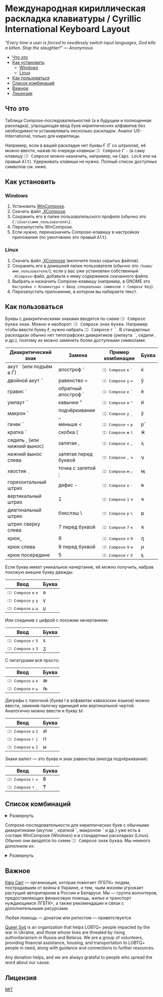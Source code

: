 # Международная кириллическая раскладка клавиатуры / Cyrillic International Keyboard Layout #

*"Every time a user is forced to needlessly switch input languages,
God kills a kitten. Stop the slaughter!" — Anonymous*

- [Что это](#что-это)
- [Как установить](#как-установить)
  - [Windows](#windows)
  - [Linux](#linux)
- [Как пользоваться](#как-пользоваться)
- [Список комбинаций](#список-комбинаций)
- [Важное](#важное)
- [Лицензия](#лицензия)

## Что это ##

Таблица Compose-последовательностей (а в будущем и полноценная раскладка),
упрощающая ввод букв кириллических алфавитов без необходимости устанавливать
несколько раскладок. Аналог US-International, только для кириллицы.

Например, если в вашей раскладке нет буквы Ғ (Г со штрихом), её можно
ввести, нажав по очереди клавиши <kbd>⎄ Compose</kbd> <kbd>Г</kbd> <kbd>-</kbd>
(а саму клавишу <kbd>⎄ Compose</kbd> можно назначить, например, на <kbd>Caps
Lock</kbd> или на правый <kbd>Alt</kbd>). Удерживать клавиши не нужно. Полный
список доступных символов см. ниже.

## Как установить ##

### Windows ###

1. Установить [WinCompose](https://github.com/samhocevar/wincompose).
2. Скачать файл [.XCompose](https://github.com/roadkell/cyrillic-intl-layout/blob/main/.XCompose).
3. Сохранить его в папке пользовательского профиля (обычно это `C:\Users\имя_пользователя\`).
4. Перезапустить WinCompose.
5. Если нужно, переназначить Compose-клавишу в настройках приложения (по умолчанию это правый <kbd>Alt</kbd>).

### Linux ###

1. Скачать файл
   [.XCompose](https://github.com/roadkell/cyrillic-intl-layout/blob/main/.XCompose)
   (включите показ скрытых файлов).
2. Сохранить его в домашней папке пользователя (обычно это
   `/home/имя_пользователя/`); если у вас уже установлен собственный
   `.XCompose`-файл, добавьте к нему содержимое скачанного файла.
3. Выбрать и назначить Compose-клавишу (например, в GNOME это `Настройки >
   Клавиатура > Ввод специальных символов > Compose Key`).
4. Перезапустить приложение, в котором вы набираете текст.

## Как пользоваться ##

Буквы с диакритическими знаками вводятся по схеме <kbd>⎄ Compose</kbd>
<kbd>буква</kbd> <kbd>знак</kbd>. Можно и наоборот: <kbd>⎄ Compose</kbd>
<kbd>знак</kbd> <kbd>буква</kbd>. Например чтобы ввести букву **ѓ**, нужно
набрать <kbd>⎄ Compose</kbd> <kbd>г</kbd> <kbd>´</kbd>. В стандартных раскладках
обычно нет типографских диакритиков (умлаута ¨, седили ¸ и др.), поэтому их можно заменить более доступными
символами:

| Диакритический знак         | Замена               | Пример комбинации                               | Буква |
| --------------------------- | -------------------- | ----------------------------------------------- | ----- |
| акут ´ (или подъём в Ґ)     | апостроф '           | <kbd>⎄ Compose</kbd> <kbd>к</kbd> <kbd>'</kbd>  | ќ     |
| двойной акут ˝              | равенство =          | <kbd>⎄ Compose</kbd> <kbd>у</kbd> <kbd>=</kbd>  | ӳ     |
| гравис \`                   | обратный апостроф \` | <kbd>⎄ Compose</kbd> <kbd>е</kbd> <kbd>`</kbd>  | ѐ     |
| умлаут ¨                    | кавычки "            | <kbd>⎄ Compose</kbd> <kbd>и</kbd> <kbd>"</kbd>  | ӥ     |
| макрон ¯                    | подчёркивание _      | <kbd>⎄ Compose</kbd> <kbd>у</kbd> <kbd>_</kbd>  | ӯ     |
| гачек ˇ                     | меньше <             | <kbd>⎄ Compose</kbd> <kbd><</kbd> <kbd>р</kbd>  | р̌     |
| кратка ˘                    | скобка (             | <kbd>⎄ Compose</kbd> <kbd>ж</kbd> <kbd>(</kbd>  | ӂ     |
| седиль ¸ (или нижний вынос) | запятая ,            | <kbd>⎄ Compose</kbd> <kbd>х</kbd> <kbd>,</kbd>  | ҳ     |
| нижний вынос слева          | запятая перед буквой | <kbd>⎄ Compose</kbd> <kbd>,</kbd> <kbd>ч</kbd>  | ӌ     |
| хвостик ˏ                   | точка с запятой ;    | <kbd>⎄ Compose</kbd> <kbd>м</kbd> <kbd>;</kbd>  | ӎ     |
| горизонтальный штрих        | дефис -              | <kbd>⎄ Compose</kbd> <kbd>о</kbd> <kbd>-</kbd>  | ө     |
| вертикальный штрих          | 1                    | <kbd>⎄ Compose</kbd> <kbd>1</kbd> <kbd>ч</kbd>  | ҹ     |
| диагональный штрих          | бэкслэш \\           | <kbd>⎄ Compose</kbd> <kbd>р</kbd> <kbd>\\</kbd> | ҏ     |
| штрих сверху слева          | 7 перед буквой       | <kbd>⎄ Compose</kbd> <kbd>7</kbd> <kbd>к</kbd>  | ҡ     |
| крюк ̡                       | 9                    | <kbd>⎄ Compose</kbd> <kbd>л</kbd> <kbd>9</kbd>  | ԓ     |
| крюк слева                  | 9 перед буквой       | <kbd>⎄ Compose</kbd> <kbd>9</kbd> <kbd>н</kbd>  | ԩ     |
| крюк посередине             | 5                    | <kbd>⎄ Compose</kbd> <kbd>г</kbd> <kbd>5</kbd>  | ҕ     |

Если буква имеет уникальное начертание, её можно получить, набрав похожую внешне
букву дважды:

| Ввод                                           | Буква |
| ---------------------------------------------- | ----- |
| <kbd>⎄ Compose</kbd> <kbd>е</kbd> <kbd>е</kbd> | ә     |
| <kbd>⎄ Compose</kbd> <kbd>у</kbd> <kbd>у</kbd> | ү     |
| <kbd>⎄ Compose</kbd> <kbd>ц</kbd> <kbd>ц</kbd> | џ     |

Или соединив с цифрой с похожим начертанием:

| Ввод                                           | Буква |
| ---------------------------------------------- | ----- |
| <kbd>⎄ Compose</kbd> <kbd>с</kbd> <kbd>5</kbd> | ѕ     |
| <kbd>⎄ Compose</kbd> <kbd>з</kbd> <kbd>3</kbd> | ӡ     |

С лигатурами всё просто:

| Ввод                                           | Буква |
| ---------------------------------------------- | ----- |
| <kbd>⎄ Compose</kbd> <kbd>а</kbd> <kbd>е</kbd> | ӕ     |
| <kbd>⎄ Compose</kbd> <kbd>л</kbd> <kbd>ь</kbd> | љ     |

Диграфы с палочкой (буква Ӏ в алфавитах кавказских языков) можно ввести, заменив
палочку единицей или вертикальной чертой. Аналогично можно ввести и
букву Ы:

| Ввод                                            | Буква |
| ----------------------------------------------- | ----- |
| <kbd>⎄ Compose</kbd> <kbd>а</kbd> <kbd>1</kbd>  | аӀ    |
| <kbd>⎄ Compose</kbd> <kbd>г</kbd> <kbd>\|</kbd> | гӀ    |
| <kbd>⎄ Compose</kbd> <kbd>ь</kbd> <kbd>1</kbd>  | ы     |

Знаки валют — это буква и знак равенства (иногда подчёркивания):

| Ввод                                           | Буква |
| ---------------------------------------------- | ----- |
| <kbd>⎄ Compose</kbd> <kbd>г</kbd> <kbd>=</kbd> | ₴     |
| <kbd>⎄ Compose</kbd> <kbd>т</kbd> <kbd>_</kbd> | ₸     |

## Список комбинаций ##

<details><summary>Развернуть</summary>

| Ввод                                                                     | Буква |
| ------------------------------------------------------------------------ | ----- |
| <kbd>⎄ Compose</kbd> <kbd>г</kbd> <kbd>г</kbd>                           | ѕ     |
| <kbd>⎄ Compose</kbd> <kbd>е</kbd> <kbd>е</kbd>                           | ә     |
| <kbd>⎄ Compose</kbd> <kbd>ё</kbd> <kbd>ё</kbd>                           | ӛ     |
| <kbd>⎄ Compose</kbd> <kbd>з</kbd> <kbd>з</kbd>                           | ԑ     |
| <kbd>⎄ Compose</kbd> <kbd>м</kbd> <kbd>м</kbd>                           | ԝ     |
| <kbd>⎄ Compose</kbd> <kbd>о</kbd> <kbd>о</kbd>                           | ҩ     |
| <kbd>⎄ Compose</kbd> <kbd>у</kbd> <kbd>у</kbd>                           | ү     |
| <kbd>⎄ Compose</kbd> <kbd>ц</kbd> <kbd>ц</kbd>                           | џ     |
| <kbd>⎄ Compose</kbd> <kbd>ч</kbd> <kbd>ч</kbd>                           | һ     |
| <kbd>⎄ Compose</kbd> <kbd>э</kbd> <kbd>э</kbd>                           | є     |
| **Лигатуры**                                                             |       |
| <kbd>⎄ Compose</kbd> <kbd>а</kbd> <kbd>е</kbd>                           | ӕ     |
| <kbd>⎄ Compose</kbd> <kbd>л</kbd> <kbd>ь</kbd>                           | љ     |
| <kbd>⎄ Compose</kbd> <kbd>н</kbd> <kbd>г</kbd>                           | ҥ     |
| <kbd>⎄ Compose</kbd> <kbd>н</kbd> <kbd>ь</kbd>                           | њ     |
| <kbd>⎄ Compose</kbd> <kbd>т</kbd> <kbd>ц</kbd>                           | ҵ     |
| **Диграфы**                                                              |       |
| <kbd>⎄ Compose</kbd> <kbd>ь</kbd> <kbd>і</kbd>                           | ы     |
| <kbd>⎄ Compose</kbd> <kbd>ь</kbd> <kbd>\|</kbd>                          | ы     |
| <kbd>⎄ Compose</kbd> <kbd>ь</kbd> <kbd>1</kbd>                           | ы     |
| <kbd>⎄ Compose</kbd> <kbd>¨</kbd> <kbd>ь</kbd> <kbd>і</kbd>              | ӹ     |
| <kbd>⎄ Compose</kbd> <kbd>"</kbd> <kbd>ь</kbd> <kbd>і</kbd>              | ӹ     |
| <kbd>⎄ Compose</kbd> <kbd>а</kbd> <kbd>\|</kbd>                          | аӀ    |
| <kbd>⎄ Compose</kbd> <kbd>а</kbd> <kbd>1</kbd>                           | аӀ    |
| <kbd>⎄ Compose</kbd> <kbd>г</kbd> <kbd>\|</kbd>                          | гӀ    |
| <kbd>⎄ Compose</kbd> <kbd>г</kbd> <kbd>1</kbd>                           | гӀ    |
| <kbd>⎄ Compose</kbd> <kbd>к</kbd> <kbd>\|</kbd>                          | кӀ    |
| <kbd>⎄ Compose</kbd> <kbd>к</kbd> <kbd>1</kbd>                           | кӀ    |
| <kbd>⎄ Compose</kbd> <kbd>л</kbd> <kbd>\|</kbd>                          | лІ    |
| <kbd>⎄ Compose</kbd> <kbd>л</kbd> <kbd>1</kbd>                           | лІ    |
| <kbd>⎄ Compose</kbd> <kbd>о</kbd> <kbd>\|</kbd>                          | оӀ    |
| <kbd>⎄ Compose</kbd> <kbd>о</kbd> <kbd>1</kbd>                           | оӀ    |
| <kbd>⎄ Compose</kbd> <kbd>п</kbd> <kbd>\|</kbd>                          | пӀ    |
| <kbd>⎄ Compose</kbd> <kbd>п</kbd> <kbd>1</kbd>                           | пӀ    |
| <kbd>⎄ Compose</kbd> <kbd>т</kbd> <kbd>\|</kbd>                          | тӀ    |
| <kbd>⎄ Compose</kbd> <kbd>т</kbd> <kbd>1</kbd>                           | тӀ    |
| <kbd>⎄ Compose</kbd> <kbd>у</kbd> <kbd>\|</kbd>                          | уӀ    |
| <kbd>⎄ Compose</kbd> <kbd>у</kbd> <kbd>1</kbd>                           | уӀ    |
| <kbd>⎄ Compose</kbd> <kbd>ф</kbd> <kbd>\|</kbd>                          | фӀ    |
| <kbd>⎄ Compose</kbd> <kbd>ф</kbd> <kbd>1</kbd>                           | фӀ    |
| <kbd>⎄ Compose</kbd> <kbd>х</kbd> <kbd>\|</kbd>                          | хӀ    |
| <kbd>⎄ Compose</kbd> <kbd>х</kbd> <kbd>1</kbd>                           | хӀ    |
| <kbd>⎄ Compose</kbd> <kbd>ц</kbd> <kbd>\|</kbd>                          | цӀ    |
| <kbd>⎄ Compose</kbd> <kbd>ц</kbd> <kbd>1</kbd>                           | цӀ    |
| <kbd>⎄ Compose</kbd> <kbd>ч</kbd> <kbd>\|</kbd>                          | чӀ    |
| <kbd>⎄ Compose</kbd> <kbd>ч</kbd> <kbd>1</kbd>                           | чӀ    |
| <kbd>⎄ Compose</kbd> <kbd>ш</kbd> <kbd>\|</kbd>                          | шІ    |
| <kbd>⎄ Compose</kbd> <kbd>ш</kbd> <kbd>1</kbd>                           | шІ    |
| <kbd>⎄ Compose</kbd> <kbd>щ</kbd> <kbd>\|</kbd>                          | щІ    |
| <kbd>⎄ Compose</kbd> <kbd>щ</kbd> <kbd>1</kbd>                           | щІ    |
| <kbd>⎄ Compose</kbd> <kbd>ы</kbd> <kbd>\|</kbd>                          | ыӀ    |
| <kbd>⎄ Compose</kbd> <kbd>ы</kbd> <kbd>1</kbd>                           | ыӀ    |
| <kbd>⎄ Compose</kbd> <kbd>\|</kbd> <kbd>У</kbd>                          | Іу    |
| <kbd>⎄ Compose</kbd> <kbd>1</kbd> <kbd>У</kbd>                           | Іу    |
| <kbd>⎄ Compose</kbd> <kbd>\|</kbd> <kbd>у</kbd>                          | Іу    |
| <kbd>⎄ Compose</kbd> <kbd>1</kbd> <kbd>у</kbd>                           | Іу    |
| **Палочка**                                                              |       |
| <kbd>⎄ Compose</kbd> <kbd>˙</kbd> <kbd>і</kbd>                           | Ӏ     |
| <kbd>⎄ Compose</kbd> <kbd>і</kbd> <kbd>˙</kbd>                           | Ӏ     |
| <kbd>⎄ Compose</kbd> <kbd>.</kbd> <kbd>і</kbd>                           | Ӏ     |
| <kbd>⎄ Compose</kbd> <kbd>і</kbd> <kbd>.</kbd>                           | Ӏ     |
| <kbd>⎄ Compose</kbd> <kbd>ь</kbd> <kbd>ы</kbd>                           | Ӏ     |
| <kbd>⎄ Compose</kbd> <kbd>ы</kbd> <kbd>ь</kbd>                           | Ӏ     |
| **Кириллические і, ї, ј на основе и, й**                                 |       |
| <kbd>⎄ Compose</kbd> <kbd>˙</kbd> <kbd>и</kbd>                           | і     |
| <kbd>⎄ Compose</kbd> <kbd>и</kbd> <kbd>˙</kbd>                           | і     |
| <kbd>⎄ Compose</kbd> <kbd>.</kbd> <kbd>и</kbd>                           | і     |
| <kbd>⎄ Compose</kbd> <kbd>и</kbd> <kbd>.</kbd>                           | і     |
| <kbd>⎄ Compose</kbd> <kbd>¨</kbd> <kbd>й</kbd>                           | ї     |
| <kbd>⎄ Compose</kbd> <kbd>й</kbd> <kbd>¨</kbd>                           | ї     |
| <kbd>⎄ Compose</kbd> <kbd>"</kbd> <kbd>й</kbd>                           | ї     |
| <kbd>⎄ Compose</kbd> <kbd>й</kbd> <kbd>"</kbd>                           | ї     |
| <kbd>⎄ Compose</kbd> <kbd>˙</kbd> <kbd>й</kbd>                           | ј     |
| <kbd>⎄ Compose</kbd> <kbd>й</kbd> <kbd>˙</kbd>                           | ј     |
| <kbd>⎄ Compose</kbd> <kbd>.</kbd> <kbd>й</kbd>                           | ј     |
| <kbd>⎄ Compose</kbd> <kbd>й</kbd> <kbd>.</kbd>                           | ј     |
| **Буквы с вертикальным штрихом**                                         |       |
| <kbd>⎄ Compose</kbd> <kbd>\|</kbd> <kbd>к</kbd>                          | ҝ     |
| <kbd>⎄ Compose</kbd> <kbd>1</kbd> <kbd>к</kbd>                           | ҝ     |
| <kbd>⎄ Compose</kbd> <kbd>\|</kbd> <kbd>ч</kbd>                          | ҹ     |
| <kbd>⎄ Compose</kbd> <kbd>1</kbd> <kbd>ч</kbd>                           | ҹ     |
| **Буквы с горизонтальным штрихом**                                       |       |
| <kbd>⎄ Compose</kbd> <kbd>-</kbd> <kbd>о</kbd>                           | ө     |
| <kbd>⎄ Compose</kbd> <kbd>о</kbd> <kbd>-</kbd>                           | ө     |
| <kbd>⎄ Compose</kbd> <kbd>-</kbd> <kbd>г</kbd>                           | ғ     |
| <kbd>⎄ Compose</kbd> <kbd>г</kbd> <kbd>-</kbd>                           | ғ     |
| <kbd>⎄ Compose</kbd> <kbd>-</kbd> <kbd>к</kbd>                           | ҟ     |
| <kbd>⎄ Compose</kbd> <kbd>к</kbd> <kbd>-</kbd>                           | ҟ     |
| <kbd>⎄ Compose</kbd> <kbd>-</kbd> <kbd>ү</kbd>                           | ұ     |
| <kbd>⎄ Compose</kbd> <kbd>-</kbd> <kbd>у</kbd>                           | ұ     |
| <kbd>⎄ Compose</kbd> <kbd>ү</kbd> <kbd>-</kbd>                           | ұ     |
| <kbd>⎄ Compose</kbd> <kbd>у</kbd> <kbd>-</kbd>                           | ұ     |
| <kbd>⎄ Compose</kbd> <kbd>-</kbd> <kbd>х</kbd>                           | ӿ     |
| <kbd>⎄ Compose</kbd> <kbd>х</kbd> <kbd>-</kbd>                           | ӿ     |
| <kbd>⎄ Compose</kbd> <kbd>-</kbd> <kbd>е</kbd>                           | ҽ     |
| <kbd>⎄ Compose</kbd> <kbd>е</kbd> <kbd>-</kbd>                           | ҽ     |
| <kbd>⎄ Compose</kbd> <kbd>-</kbd> <kbd>һ</kbd>                           | ћ     |
| <kbd>⎄ Compose</kbd> <kbd>һ</kbd> <kbd>-</kbd>                           | ћ     |
| <kbd>⎄ Compose</kbd> <kbd>-</kbd> <kbd>ч</kbd> <kbd>ч</kbd>              | ћ     |
| <kbd>⎄ Compose</kbd> <kbd>-</kbd> <kbd>ь</kbd>                           | ҍ     |
| <kbd>⎄ Compose</kbd> <kbd>ь</kbd> <kbd>-</kbd>                           | ҍ     |
| **Буквы с диагональным штрихом**                                         |       |
| <kbd>⎄ Compose</kbd> <kbd>к</kbd> <kbd>\\</kbd>                          | ԟ     |
| <kbd>⎄ Compose</kbd> <kbd>\\</kbd> <kbd>к</kbd>                          | ԟ     |
| <kbd>⎄ Compose</kbd> <kbd>р</kbd> <kbd>\\</kbd>                          | ҏ     |
| <kbd>⎄ Compose</kbd> <kbd>\\</kbd> <kbd>р</kbd>                          | ҏ     |
| **Буквы со штрихом сверху слева**                                        |       |
| <kbd>⎄ Compose</kbd> <kbd>7</kbd> <kbd>ь</kbd>                           | ъ     |
| <kbd>⎄ Compose</kbd> <kbd>7</kbd> <kbd>к</kbd>                           | ҡ     |
| <kbd>⎄ Compose</kbd> <kbd>7</kbd> <kbd>ы</kbd>                           | ꙑ     |
| <kbd>⎄ Compose</kbd> <kbd>7</kbd> <kbd>ъ</kbd>                           | ь     |
| **Буквы с седилью**                                                      |       |
| <kbd>⎄ Compose</kbd> <kbd>,</kbd> <kbd>з</kbd>                           | ҙ     |
| <kbd>⎄ Compose</kbd> <kbd>з</kbd> <kbd>,</kbd>                           | ҙ     |
| <kbd>⎄ Compose</kbd> <kbd>¸</kbd> <kbd>з</kbd>                           | ҙ     |
| <kbd>⎄ Compose</kbd> <kbd>з</kbd> <kbd>¸</kbd>                           | ҙ     |
| <kbd>⎄ Compose</kbd> <kbd>,</kbd> <kbd>с</kbd>                           | ҫ     |
| <kbd>⎄ Compose</kbd> <kbd>с</kbd> <kbd>,</kbd>                           | ҫ     |
| <kbd>⎄ Compose</kbd> <kbd>¸</kbd> <kbd>с</kbd>                           | ҫ     |
| <kbd>⎄ Compose</kbd> <kbd>с</kbd> <kbd>¸</kbd>                           | ҫ     |
| **Буквы с подъёмом**                                                     |       |
| <kbd>⎄ Compose</kbd> <kbd>г</kbd> <kbd>'</kbd>                           | ґ     |
| **Буквы с нижним выносным элементом**                                    |       |
| <kbd>⎄ Compose</kbd> <kbd>т</kbd> <kbd>с</kbd>                           | ц     |
| <kbd>⎄ Compose</kbd> <kbd>ш</kbd> <kbd>,</kbd>                           | щ     |
| <kbd>⎄ Compose</kbd> <kbd>ж</kbd> <kbd>,</kbd>                           | җ     |
| <kbd>⎄ Compose</kbd> <kbd>к</kbd> <kbd>,</kbd>                           | қ     |
| <kbd>⎄ Compose</kbd> <kbd>н</kbd> <kbd>,</kbd>                           | ң     |
| <kbd>⎄ Compose</kbd> <kbd>х</kbd> <kbd>,</kbd>                           | ҳ     |
| <kbd>⎄ Compose</kbd> <kbd>ч</kbd> <kbd>,</kbd>                           | ҷ     |
| <kbd>⎄ Compose</kbd> <kbd>г</kbd> <kbd>,</kbd>                           | ӷ     |
| <kbd>⎄ Compose</kbd> <kbd>л</kbd> <kbd>,</kbd>                           | ԯ     |
| <kbd>⎄ Compose</kbd> <kbd>п</kbd> <kbd>,</kbd>                           | ԥ     |
| <kbd>⎄ Compose</kbd> <kbd>т</kbd> <kbd>,</kbd>                           | ҭ     |
| <kbd>⎄ Compose</kbd> <kbd>һ</kbd> <kbd>,</kbd>                           | ԧ     |
| <kbd>⎄ Compose</kbd> <kbd>'</kbd> <kbd>ч</kbd> <kbd>ч</kbd>              | ԧ     |
| <kbd>⎄ Compose</kbd> <kbd>о</kbd> <kbd>,</kbd>                           | ԛ     |
| **Буквы с нижним выносом слева**                                         |       |
| <kbd>⎄ Compose</kbd> <kbd>,</kbd> <kbd>ч</kbd>                           | ӌ     |
| **Буквы с нижним выносом посередине**                                    |       |
| <kbd>⎄ Compose</kbd> <kbd>,</kbd> <kbd>ц</kbd>                           | џ     |
| <kbd>⎄ Compose</kbd> <kbd>ц</kbd> <kbd>,</kbd>                           | џ     |
| <kbd>⎄ Compose</kbd> <kbd>!</kbd> <kbd>ш</kbd>                           | џ     |
| <kbd>⎄ Compose</kbd> <kbd>\|</kbd> <kbd>ш</kbd>                          | џ     |
| <kbd>⎄ Compose</kbd> <kbd>1</kbd> <kbd>ш</kbd>                           | џ     |
| <kbd>⎄ Compose</kbd> <kbd>ш</kbd> <kbd>!</kbd>                           | џ     |
| <kbd>⎄ Compose</kbd> <kbd>е</kbd> <kbd>,</kbd>                           | ҿ     |
| <kbd>⎄ Compose</kbd> <kbd>,</kbd> <kbd>е</kbd>                           | ҿ     |
| **Буквы с крюком**                                                       |       |
| <kbd>⎄ Compose</kbd> <kbd>і</kbd> <kbd>9</kbd>                           | ј     |
| <kbd>⎄ Compose</kbd> <kbd>к</kbd> <kbd>5</kbd>                           | ӄ     |
| <kbd>⎄ Compose</kbd> <kbd>к</kbd> <kbd>9</kbd>                           | ӄ     |
| <kbd>⎄ Compose</kbd> <kbd>к</kbd> <kbd>ј</kbd>                           | ӄ     |
| <kbd>⎄ Compose</kbd> <kbd>л</kbd> <kbd>9</kbd>                           | ԓ     |
| <kbd>⎄ Compose</kbd> <kbd>л</kbd> <kbd>ј</kbd>                           | ԓ     |
| <kbd>⎄ Compose</kbd> <kbd>н</kbd> <kbd>9</kbd>                           | ӈ     |
| <kbd>⎄ Compose</kbd> <kbd>н</kbd> <kbd>ј</kbd>                           | ӈ     |
| <kbd>⎄ Compose</kbd> <kbd>х</kbd> <kbd>9</kbd>                           | ӽ     |
| <kbd>⎄ Compose</kbd> <kbd>х</kbd> <kbd>ј</kbd>                           | ӽ     |
| <kbd>⎄ Compose</kbd> <kbd>ғ</kbd> <kbd>9</kbd>                           | ӻ     |
| <kbd>⎄ Compose</kbd> <kbd>г</kbd> <kbd>9</kbd>                           | ӻ     |
| **Буквы с крюком посередине**                                            |       |
| <kbd>⎄ Compose</kbd> <kbd>г</kbd> <kbd>5</kbd>                           | ҕ     |
| <kbd>⎄ Compose</kbd> <kbd>г</kbd> <kbd>ј</kbd>                           | ҕ     |
| <kbd>⎄ Compose</kbd> <kbd>п</kbd> <kbd>5</kbd>                           | ҧ     |
| <kbd>⎄ Compose</kbd> <kbd>п</kbd> <kbd>ј</kbd>                           | ҧ     |
| <kbd>⎄ Compose</kbd> <kbd>ћ</kbd> <kbd>5</kbd>                           | ђ     |
| <kbd>⎄ Compose</kbd> <kbd>һ</kbd> <kbd>5</kbd>                           | ђ     |
| <kbd>⎄ Compose</kbd> <kbd>һ</kbd> <kbd>ј</kbd>                           | ђ     |
| <kbd>⎄ Compose</kbd> <kbd>т</kbd> <kbd>5</kbd>                           | ђ     |
| <kbd>⎄ Compose</kbd> <kbd>т</kbd> <kbd>ј</kbd>                           | ђ     |
| **Буквы с крюком слева**                                                 |       |
| <kbd>⎄ Compose</kbd> <kbd>9</kbd> <kbd>н</kbd>                           | ԩ     |
| <kbd>⎄ Compose</kbd> <kbd>л</kbd> <kbd>н</kbd>                           | ԩ     |
| <kbd>⎄ Compose</kbd> <kbd>ј</kbd> <kbd>н</kbd>                           | ԩ     |
| **Буквы с хвостиком**                                                    |       |
| <kbd>⎄ Compose</kbd> <kbd>л</kbd> <kbd>;</kbd>                           | ӆ     |
| <kbd>⎄ Compose</kbd> <kbd>м</kbd> <kbd>;</kbd>                           | ӎ     |
| <kbd>⎄ Compose</kbd> <kbd>н</kbd> <kbd>;</kbd>                           | ӊ     |
| **Буквы других форм**                                                    |       |
| <kbd>⎄ Compose</kbd> <kbd>с</kbd> <kbd>5</kbd>                           | ѕ     |
| <kbd>⎄ Compose</kbd> <kbd>5</kbd> <kbd>с</kbd>                           | ѕ     |
| <kbd>⎄ Compose</kbd> <kbd>з</kbd> <kbd>3</kbd>                           | ӡ     |
| <kbd>⎄ Compose</kbd> <kbd>3</kbd> <kbd>з</kbd>                           | ӡ     |
| <kbd>⎄ Compose</kbd> <kbd>с</kbd> <kbd>о</kbd>                           | ҩ     |
| <kbd>⎄ Compose</kbd> <kbd>с</kbd> <kbd>0</kbd>                           | ҩ     |
| <kbd>⎄ Compose</kbd> <kbd>0</kbd> <kbd>с</kbd>                           | ҩ     |
| <kbd>⎄ Compose</kbd> <kbd>о</kbd> <kbd>0</kbd>                           | ҩ     |
| <kbd>⎄ Compose</kbd> <kbd>0</kbd> <kbd>о</kbd>                           | ҩ     |
| **Буквы с несколькими диакритиками**                                     |       |
| <kbd>⎄ Compose</kbd> <kbd>"</kbd> <kbd>-</kbd> <kbd>о</kbd>              | ӫ     |
| <kbd>⎄ Compose</kbd> <kbd>-</kbd> <kbd>"</kbd> <kbd>о</kbd>              | ӫ     |
| <kbd>⎄ Compose</kbd> <kbd>"</kbd> <kbd>ш</kbd> <kbd>в</kbd> <kbd>а</kbd> | ӛ     |
| <kbd>⎄ Compose</kbd> <kbd>ш</kbd> <kbd>в</kbd> <kbd>а</kbd> <kbd>"</kbd> | ӛ     |
| **Буквы с гачеком**                                                      |       |
| <kbd>⎄ Compose</kbd> <kbd>c</kbd> <kbd>р</kbd>                           | р̌     |
| <kbd>⎄ Compose</kbd> <kbd>v</kbd> <kbd>р</kbd>                           | р̌     |
| <kbd>⎄ Compose</kbd> <kbd><</kbd> <kbd>р</kbd>                           | р̌     |
| <kbd>⎄ Compose</kbd> <kbd>р</kbd> <kbd><</kbd>                           | р̌     |
| **Буквы с умлаутом**                                                     |       |
| <kbd>⎄ Compose</kbd> <kbd>¨</kbd> <kbd>є</kbd>                           | є̈     |
| <kbd>⎄ Compose</kbd> <kbd>є</kbd> <kbd>¨</kbd>                           | є̈     |
| <kbd>⎄ Compose</kbd> <kbd>"</kbd> <kbd>є</kbd>                           | є̈     |
| <kbd>⎄ Compose</kbd> <kbd>є</kbd> <kbd>"</kbd>                           | є̈     |
| **Буквы, отсутствующие в сербском и македонском**                        |       |
| <kbd>⎄ Compose</kbd> <kbd>й</kbd> <kbd>о</kbd>                           | ё     |
| <kbd>⎄ Compose</kbd> <kbd>ј</kbd> <kbd>о</kbd>                           | ё     |
| <kbd>⎄ Compose</kbd> <kbd>й</kbd> <kbd>у</kbd>                           | ю     |
| <kbd>⎄ Compose</kbd> <kbd>ј</kbd> <kbd>у</kbd>                           | ю     |
| <kbd>⎄ Compose</kbd> <kbd>й</kbd> <kbd>а</kbd>                           | я     |
| <kbd>⎄ Compose</kbd> <kbd>ј</kbd> <kbd>а</kbd>                           | я     |
| **Знаки валют**                                                          |       |
| <kbd>⎄ Compose</kbd> <kbd>=</kbd> <kbd>г</kbd>                           | ₴     |
| <kbd>⎄ Compose</kbd> <kbd>г</kbd> <kbd>=</kbd>                           | ₴     |
| <kbd>⎄ Compose</kbd> <kbd>=</kbd> <kbd>р</kbd>                           | ₽     |
| <kbd>⎄ Compose</kbd> <kbd>р</kbd> <kbd>=</kbd>                           | ₽     |
| <kbd>⎄ Compose</kbd> <kbd>=</kbd> <kbd>т</kbd>                           | ₮     |
| <kbd>⎄ Compose</kbd> <kbd>т</kbd> <kbd>=</kbd>                           | ₮     |
| <kbd>⎄ Compose</kbd> <kbd>_</kbd> <kbd>т</kbd>                           | ₸     |
| <kbd>⎄ Compose</kbd> <kbd>т</kbd> <kbd>_</kbd>                           | ₸     |
| <kbd>⎄ Compose</kbd> <kbd>_</kbd> <kbd>с</kbd>                           | ⃀¹    |
| <kbd>⎄ Compose</kbd> <kbd>с</kbd> <kbd>_</kbd>                           | ⃀¹    |

¹: Знак кыргызского сома лишь недавно (в 2021 году) был включён в стандарт Unicode, поэтому во многих
шрифтах он пока отсутствует.

</details>

Compose-последовательности для кириллических букв с обычными диакритиками (акутом ´, краткой
˘, макроном ¯ и др.) уже есть в составе WinCompose (Windows) и в стандартных
раскладках (Linux). Обычно они вводятся по схеме <kbd>⎄ Compose</kbd>
<kbd>знак</kbd> <kbd>буква</kbd>. Мы немного дополнили их.

<details><summary>Развернуть</summary>

| Ввод                                                        | Буква |
| ----------------------------------------------------------- | ----- |
| <kbd>⎄ Compose</kbd> <kbd>е</kbd> <kbd>`</kbd>              | ѐ     |
| <kbd>⎄ Compose</kbd> <kbd>и</kbd> <kbd>`</kbd>              | ѝ     |
| <kbd>⎄ Compose</kbd> <kbd>г</kbd> <kbd>´</kbd>              | ѓ     |
| <kbd>⎄ Compose</kbd> <kbd>к</kbd> <kbd>´</kbd>              | ќ     |
| <kbd>⎄ Compose</kbd> <kbd>к</kbd> <kbd>'</kbd>              | ќ     |
| <kbd>⎄ Compose</kbd> <kbd>у</kbd> <kbd>=</kbd>              | ӳ     |
| <kbd>⎄ Compose</kbd> <kbd>˝</kbd> <kbd>у</kbd>              | ӳ     |
| <kbd>⎄ Compose</kbd> <kbd>´</kbd> <kbd>´</kbd> <kbd>у</kbd> | ӳ     |
| <kbd>⎄ Compose</kbd> <kbd>у</kbd> <kbd>˝</kbd>              | ӳ     |
| <kbd>⎄ Compose</kbd> <kbd>и</kbd> <kbd>¯</kbd>              | ӣ     |
| <kbd>⎄ Compose</kbd> <kbd>и</kbd> <kbd>_</kbd>              | ӣ     |
| <kbd>⎄ Compose</kbd> <kbd>у</kbd> <kbd>¯</kbd>              | ӯ     |
| <kbd>⎄ Compose</kbd> <kbd>у</kbd> <kbd>_</kbd>              | ӯ     |
| <kbd>⎄ Compose</kbd> <kbd>а</kbd> <kbd>(</kbd>              | ӑ     |
| <kbd>⎄ Compose</kbd> <kbd>е</kbd> <kbd>(</kbd>              | ӗ     |
| <kbd>⎄ Compose</kbd> <kbd>ж</kbd> <kbd>(</kbd>              | ӂ     |
| <kbd>⎄ Compose</kbd> <kbd>и</kbd> <kbd>(</kbd>              | й     |
| <kbd>⎄ Compose</kbd> <kbd>у</kbd> <kbd>(</kbd>              | ў     |
| <kbd>⎄ Compose</kbd> <kbd>а</kbd> <kbd>"</kbd>              | ӓ     |
| <kbd>⎄ Compose</kbd> <kbd>¨</kbd> <kbd>а</kbd>              | ӓ     |
| <kbd>⎄ Compose</kbd> <kbd>а</kbd> <kbd>¨</kbd>              | ӓ     |
| <kbd>⎄ Compose</kbd> <kbd>е</kbd> <kbd>"</kbd>              | ё     |
| <kbd>⎄ Compose</kbd> <kbd>¨</kbd> <kbd>е</kbd>              | ё     |
| <kbd>⎄ Compose</kbd> <kbd>е</kbd> <kbd>¨</kbd>              | ё     |
| <kbd>⎄ Compose</kbd> <kbd>ж</kbd> <kbd>"</kbd>              | ӝ     |
| <kbd>⎄ Compose</kbd> <kbd>¨</kbd> <kbd>ж</kbd>              | ӝ     |
| <kbd>⎄ Compose</kbd> <kbd>ж</kbd> <kbd>¨</kbd>              | ӝ     |
| <kbd>⎄ Compose</kbd> <kbd>з</kbd> <kbd>"</kbd>              | ӟ     |
| <kbd>⎄ Compose</kbd> <kbd>¨</kbd> <kbd>з</kbd>              | ӟ     |
| <kbd>⎄ Compose</kbd> <kbd>з</kbd> <kbd>¨</kbd>              | ӟ     |
| <kbd>⎄ Compose</kbd> <kbd>і</kbd> <kbd>"</kbd>              | ї     |
| <kbd>⎄ Compose</kbd> <kbd>¨</kbd> <kbd>і</kbd>              | ї     |
| <kbd>⎄ Compose</kbd> <kbd>і</kbd> <kbd>¨</kbd>              | ї     |
| <kbd>⎄ Compose</kbd> <kbd>и</kbd> <kbd>"</kbd>              | ӥ     |
| <kbd>⎄ Compose</kbd> <kbd>¨</kbd> <kbd>и</kbd>              | ӥ     |
| <kbd>⎄ Compose</kbd> <kbd>и</kbd> <kbd>¨</kbd>              | ӥ     |
| <kbd>⎄ Compose</kbd> <kbd>о</kbd> <kbd>"</kbd>              | ӧ     |
| <kbd>⎄ Compose</kbd> <kbd>¨</kbd> <kbd>о</kbd>              | ӧ     |
| <kbd>⎄ Compose</kbd> <kbd>о</kbd> <kbd>¨</kbd>              | ӧ     |
| <kbd>⎄ Compose</kbd> <kbd>у</kbd> <kbd>"</kbd>              | ӱ     |
| <kbd>⎄ Compose</kbd> <kbd>¨</kbd> <kbd>у</kbd>              | ӱ     |
| <kbd>⎄ Compose</kbd> <kbd>у</kbd> <kbd>¨</kbd>              | ӱ     |
| <kbd>⎄ Compose</kbd> <kbd>ч</kbd> <kbd>"</kbd>              | ӵ     |
| <kbd>⎄ Compose</kbd> <kbd>¨</kbd> <kbd>ч</kbd>              | ӵ     |
| <kbd>⎄ Compose</kbd> <kbd>ч</kbd> <kbd>¨</kbd>              | ӵ     |
| <kbd>⎄ Compose</kbd> <kbd>ы</kbd> <kbd>"</kbd>              | ӹ     |
| <kbd>⎄ Compose</kbd> <kbd>¨</kbd> <kbd>ы</kbd>              | ӹ     |
| <kbd>⎄ Compose</kbd> <kbd>ы</kbd> <kbd>¨</kbd>              | ӹ     |
| <kbd>⎄ Compose</kbd> <kbd>э</kbd> <kbd>"</kbd>              | ӭ     |
| <kbd>⎄ Compose</kbd> <kbd>¨</kbd> <kbd>э</kbd>              | ӭ     |
| <kbd>⎄ Compose</kbd> <kbd>э</kbd> <kbd>¨</kbd>              | ӭ     |

</details>

## Важное ##

[Квiр Свiт](https://www.instagram.com/queer_svit/) — организация,
которая помогает ЛГБТК+ людям, пострадавшим от войны в Украине, и тем, чьим
жизням угрожает растущий авторитаризм в России и Беларуси. Мы — группа
волонтеров, предоставляющих финансовую помощь, жилье и транспорт нуждающимся
ЛГБТК+, а также рекомендации и связи с дополнительными ресурсами.

Любая помощь —
донатом или репостом — приветствуется.

[Queer Svit](https://www.instagram.com/queer_svit/) is an organization that
helps LGBTQ+ people impacted by the war in Ukraine, and those whose lives are
threated by rising authoritarianism in Russia and Belarus. We are a group of
volunteers, providing financial assistance, housing, and transportation to
LGBTQ+ people in need, along with guidance and connections to further resources.

Any donation helps, and we are always grateful to people who spread the word
about our cause.

## Лицензия ##

[MIT](https://spdx.org/licenses/MIT.html)